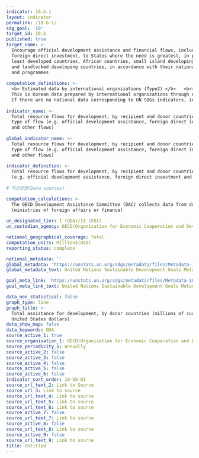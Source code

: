 ```yaml
---
indicator: 10.b.1
layout: indicator
permalink: /10-b-1/
sdg_goal: '10'
target_id: 10.b
published: true
target_name: >-
  Encourage official development assistance and financial flows, including
  foreign direct investment, to States where the need is greatest, in particular
  least developed countries, African countries, small island developing States
  and landlocked developing countries, in accordance with their national plans
  and programmes
  
computation_definitions: >-
  <b> Estimated data by international organizations (Type2) </b>   <br>
  This is Korean data prepared by international organizations through estimation and modeling. <br>
  If there are no national data corresponding to UN SDGs indicators, international data are available for monitoring.
  
indicator_name: >-
  Total resource flows for development, by recipient and donor countries and
  type of flow (e.g. official development assistance, foreign direct investment
  and other flows)
  
global_indicator_name: >-
  Total resource flows for development, by recipient and donor countries and
  type of flow (e.g. official development assistance, foreign direct investment
  and other flows)
  
indicator_definition: >-
  Total resource flows for development, by recipient and donor countries and type of flow 
  (e.g. official development assistance, foreign direct investment and other flows)
  
# 작성방법(Data sources)

computation_calculations: >-
  The OECD Development Assistance Committee (DAC) collects data from donor countries’ reporters 
  (ministries of foreign affairs or finance)
  
un_designated_tier: I (ODA)/II (FDI)
un_custodian_agency: OECD(Organization for Economic Cooperation and Development)

national_geographical_coverage: Total
computation_units: Million$(USD)
reporting_status: complete

national_metadata: ''
global_metadata: 'https://unstats.un.org/sdgs/metadata/files/Metadata-10-0B-01.pdf'
global_metadata_text: United Nations Sustainable Development Goals Metadata (PDF 202 KB)

goal_meta_link: 'https://unstats.un.org/sdgs/metadata/files/Metadata-10-0B-01.pdf'
goal_meta_link_text: United Nations Sustainable Development Goals Metadata (PDF 202 KB)

data_non_statistical: false
graph_type: line
graph_title: >-
  Total assistance for development, by donor countries (millions of current
  United States dollars)
data_show_map: false
data_keywords: ODA
source_active_1: true
source_organisation_1: OECD(Organization for Economic Cooperation and Development)
source_periodicity_1: Annually
source_active_2: false
source_active_3: false
source_active_4: false
source_active_5: false
source_active_6: false
indicator_sort_order: 10-bb-01
source_url_text_2: Link to Source
source_url_3: Link to source
source_url_text_4: Link to source
source_url_text_5: Link to source
source_url_text_6: Link to source
source_active_7: false
source_url_text_7: Link to source
source_active_8: false
source_url_text_8: Link to source
source_active_9: false
source_url_text_9: Link to source
title: Untitled
---
```

